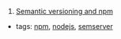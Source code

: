 1. [Semantic versioning and npm](https://docs.npmjs.com/getting-started/semantic-versioning)
  * tags: [npm](tags/npm.md), [nodejs](tags/nodejs.md), [semserver](tags/semserver.md)
